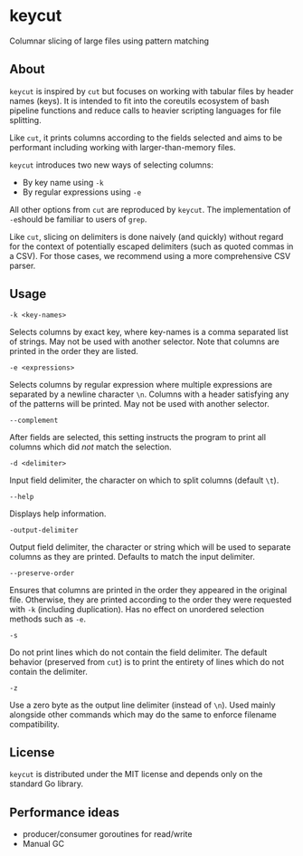 # keycut
Columnar slicing of large files using pattern matching

## About
`keycut` is inspired by `cut` but focuses on working with tabular files by header names (keys).
It is intended to fit into the coreutils ecosystem of bash pipeline functions and reduce calls to heavier scripting languages for file splitting.

Like `cut`, it prints columns according to the fields selected and aims to be performant including working with larger-than-memory files.

`keycut` introduces two new ways of selecting columns:
- By key name using `-k`
- By regular expressions using `-e`

All other options from `cut` are reproduced by `keycut`.
The implementation of `-e`should be familiar to users of `grep`.

Like `cut`, slicing on delimiters is done naively (and quickly) without regard for the context of potentially escaped delimiters (such as quoted commas in a CSV). For those cases, we recommend using a more comprehensive CSV parser.

## Usage
`-k <key-names>`

Selects columns by exact key, where key-names is a comma separated list of strings.
May not be used with another selector.
Note that columns are printed in the order they are listed.

`-e <expressions>`

Selects columns by regular expression where multiple expressions are separated by a newline character `\n`.
Columns with a header satisfying any of the patterns will be printed.
May not be used with another selector.

`--complement` 

After fields are selected, this setting instructs the program to print all columns which did *not* match the selection.

`-d <delimiter>` 

Input field delimiter, the character on which to split columns (default `\t`).

`--help`

Displays help information.

`-output-delimiter` 

Output field delimiter, the character or string which will be used to separate columns as they are printed. Defaults to match the input delimiter.

`--preserve-order`

Ensures that columns are printed in the order they appeared in the original file. Otherwise, they are printed according to the order they were requested with `-k` (including duplication). Has no effect on unordered selection methods such as `-e`.

`-s`

Do not print lines which do not contain the field delimiter.
The default behavior (preserved from `cut`) is to print the entirety of lines which do not contain the delimiter.

`-z`

Use a zero byte as the output line delimiter (instead of `\n`).
Used mainly alongside other commands which may do the same to enforce filename compatibility.

## License
`keycut` is distributed under the MIT license and depends only on the standard Go library.

## Performance ideas
- producer/consumer goroutines for read/write
- Manual GC